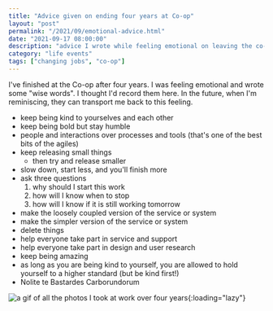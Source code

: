 ```yaml
---
title: "Advice given on ending four years at Co-op"
layout: "post"
permalink: "/2021/09/emotional-advice.html"
date: "2021-09-17 08:00:00"
description: "advice I wrote while feeling emotional on leaving the co-op"
category: "life events"
tags: ["changing jobs", "co-op"]
---
```


I've finished at the Co-op after four years. I was feeling emotional and wrote some "wise words". I thought I'd record them here. In the future, when I'm reminiscing, they can transport me back to this feeling.

<!--more-->

* keep being kind to yourselves and each other
* keep being bold but stay humble
* people and interactions over processes and tools (that's one of the best bits of the agiles)
* keep releasing small things
    * then try and release smaller
* slow down, start less, and you'll finish more
* ask three questions
    1. why should I start this work
    2. how will I know when to stop
    3. how will I know if it is still working tomorrow
* make the loosely coupled version of the service or system
* make the simpler version of the service or system
* delete things
* help everyone take part in service and support
* help everyone take part in design and user research
* keep being amazing
* as long as you are being kind to yourself, you are allowed to hold yourself to a higher standard (but be kind first!)
* Nolite te Bastardes Carborundorum

![a gif of all the photos I took at work over four years](/images/coop.gif){:loading="lazy"}

